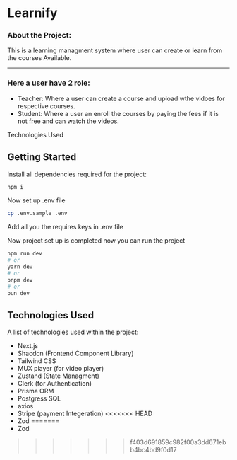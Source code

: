 # Learnify
### About the Project:
This is a learning managment system where user can create or learn from the courses Available.

***
### Here a user have 2 role:
* Teacher: Where a user can create a course and upload wthe vidoes for respective courses.
* Student: Where a user an enroll the courses by paying the fees if it is not free and can watch the videos.

Technologies Used


## Getting Started

Install all dependencies required for the project:
```bash
npm i
```

Now set up .env file 
```bash
cp .env.sample .env
```

Add all you the requires keys in .env file 


Now project set up is completed now you can run the project
```bash
npm run dev
# or
yarn dev
# or
pnpm dev
# or
bun dev
```

## Technologies Used
A list of technologies used within the project:
* Next.js
* Shacdcn (Frontend Component Library)
* Tailwind CSS
* MUX player (for video player)
* Zustand (State Managment)
* Clerk (for Authentication)
* Prisma ORM
* Postgress SQL
* axios
* Stripe (payment Integeration)
<<<<<<< HEAD
* Zod
=======
* Zod
  
  



>>>>>>> f403d691859c982f00a3dd671ebb4bc4bd9f0d17
